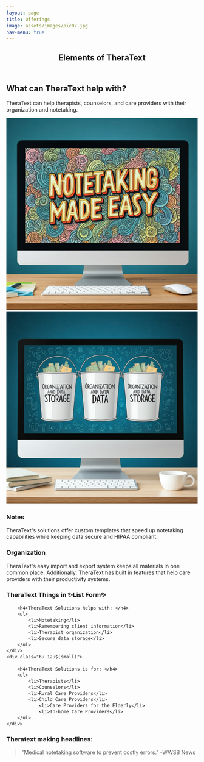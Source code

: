 ```yaml
---
layout: page
title: Offerings
image: assets/images/pic07.jpg
nav-menu: true
---
```


<!-- Main -->
<div id="main" class="alt">

<!-- One -->
<section id="one">
	<div class="inner">
		<header class="major">
			<h1>Elements of TheraText</h1>
		</header>

<!-- Content -->
<h2 id="content">What can TheraText help with?</h2>
<p>TheraText can help therapists, counselors, and care providers with their organization and notetaking.</p>
<a href="generic.html" class="image">
    <img src="assets/images/notetakingGemini.jpg" alt="" class="left-image" />
	<img src="assets/images/organizeGemini.jpg" alt="" class="right-image" />
</a>

<div class="row">
	<div class="6u 12u$(small)">
		<h3>Notes</h3>
		<p>TheraText's solutions offer custom templates that speed up notetaking capabilities while keeping data secure and HIPAA compliant.</p>
	</div>
	<div class="6u$ 12u$(small)">
		<h3>Organization</h3>
		<p>TheraText's easy import and export system keeps all materials in one common place. Additionally, TheraText has built in features that help care providers with their productivity systems.</p>
	</div>
</div>

<!-- Lists -->
<h3>TheraText Things in ✨List Form✨</h3>
<div class="row">
	<div class="6u 12u$(small)">

		<h4>TheraText Solutions helps with: </h4>
		<ul>
			<li>Notetaking</li>
			<li>Remembering client information</li>
			<li>Therapist organization</li>
   			<li>Secure data storage</li>
		</ul>
	</div>
 	<div class="6u 12u$(small)">

		<h4>TheraText Solutions is for: </h4>
		<ul>
			<li>Therapists</li>
			<li>Counselors</li>
			<li>Rural Care Providers</li>
   			<li>Child Care Providers</li>
      			<li>Care Providers for the Elderly</li>
      			<li>In-home Care Providers</li>
		</ul>
	</div>
</div>

<!-- Blockquote -->
<h3>Theratext making headlines: </h3>
<blockquote> "Medical notetaking software to prevent costly errors." -WWSB News</blockquote>

</div>
